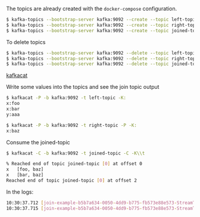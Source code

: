 The topics are already created with the `docker-compose` configuration.

```bash
$ kafka-topics --bootstrap-server kafka:9092 --create --topic left-topic --partitions 1 --replication-factor 1; 
$ kafka-topics --bootstrap-server kafka:9092 --create --topic right-topic --partitions 1 --replication-factor 1;
$ kafka-topics --bootstrap-server kafka:9092 --create --topic joined-topic --partitions 1 --replication-factor 1;
````

To delete topics

```bash
$ kafka-topics --bootstrap-server kafka:9092 --delete --topic left-topic;
$ kafka-topics --bootstrap-server kafka:9092 --delete --topic right-topic;
$ kafka-topics --bootstrap-server kafka:9092 --delete --topic joined-topic;
```

[kafkacat](https://github.com/edenhill/kafkacat)

Write some values into the topics and see the join topic output

```bash
$ kafkacat -P -b kafka:9092 -t left-topic -K:
x:foo
x:bar
y:aaa
```

```bash
$ kafkacat -P -b kafka:9092 -t right-topic -P -K:
x:baz
```


Consume the joined-topic

```bash
$ kafkacat -C -b kafka:9092 -t joined-topic -C -K\\t

% Reached end of topic joined-topic [0] at offset 0
x	[foo, baz]
x	[bar, baz]
Reached end of topic joined-topic [0] at offset 2
```

In the logs:

```bash
10:30:37.712 [join-example-b5b7a634-0050-4dd9-b775-fb573e88e573-StreamThread-1] INFO  com.example.JoinExample - key: x, value: [foo, baz]
10:30:37.715 [join-example-b5b7a634-0050-4dd9-b775-fb573e88e573-StreamThread-1] INFO  com.example.JoinExample - key: x, value: [bar, baz]
```